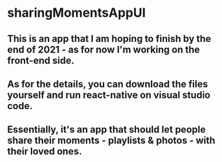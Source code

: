 # sharingMomentsAppUI
## This is an app that I am hoping to finish by the end of 2021 - as for now I'm working on the front-end side. 
## As for the details, you can download the files yourself and run react-native on visual studio code. 
## Essentially, it's an app that should let people share their moments - playlists & photos - with their loved ones. 
